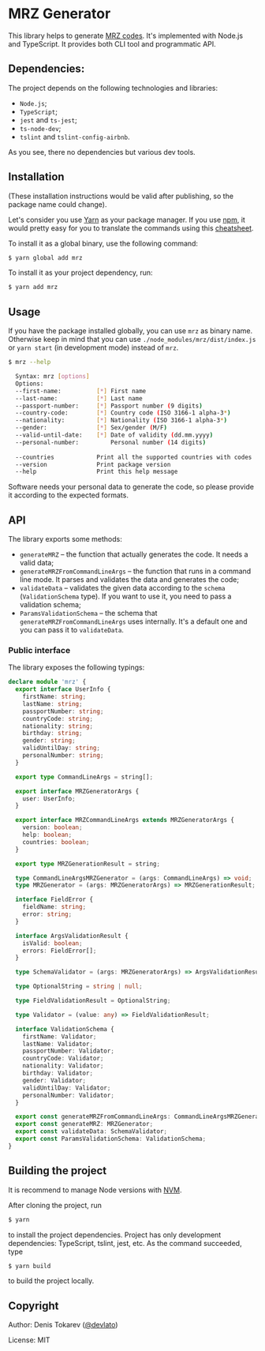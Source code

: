 # MRZ Generator

This library helps to generate [MRZ codes](https://en.wikipedia.org/wiki/Machine-readable_passport). 
It's implemented with Node.js and TypeScript. It provides both CLI tool and programmatic API.


## Dependencies:

The project depends on the following technologies and libraries:
* `Node.js`;
* `TypeScript`;
* `jest` and `ts-jest`;
* `ts-node-dev`;
* `tslint` and `tslint-config-airbnb`.

As you see, there no dependencies but various dev tools.


## Installation

(These installation instructions would be valid after publishing, so the package name could change).

Let's consider you use [Yarn](https://yarnpkg.com/) as your package manager. If you use [npm](https://www.npmjs.com/), 
it would pretty easy for you to translate the commands using 
this [cheatsheet](https://github.com/areai51/yarn-cheatsheet).

To install it as a global binary, use the following command:

```sh
$ yarn global add mrz
```

To install it as your project dependency, run:

```sh
$ yarn add mrz
```


## Usage

If you have the package installed globally, you can use `mrz` as binary name. Otherwise keep in mind that 
you can use `./node_modules/mrz/dist/index.js` or `yarn start` (in development mode) instead of `mrz`.

```sh
$ mrz --help

  Syntax: mrz [options]
  Options:
  --first-name:          [*] First name
  --last-name:           [*] Last name
  --passport-number:     [*] Passport number (9 digits)
  --country-code:        [*] Country code (ISO 3166-1 alpha-3*)
  --nationality:         [*] Nationality (ISO 3166-1 alpha-3*)
  --gender:              [*] Sex/gender (M/F)
  --valid-until-date:    [*] Date of validity (dd.mm.yyyy)
  --personal-number:         Personal number (14 digits)
  
  --countries            Print all the supported countries with codes
  --version              Print package version
  --help                 Print this help message
```

Software needs your personal data to generate the code, so please provide it according to the expected formats.


## API

The library exports some methods:
* `generateMRZ` – the function that actually generates the code. It needs a valid data;
* `generateMRZFromCommandLineArgs` – the function that runs in a command line mode. 
  It parses and validates the data and generates the code;
* `validateData` – validates the given data according to the `schema` (`ValidationSchema` type). 
  If you want to use it, you need to pass a validation schema;
* `ParamsValidationSchema` – the schema that `generateMRZFromCommandLineArgs` uses internally. 
  It's a default one and you can pass it to `validateData`.

### Public interface

The library exposes the following typings:

```typescript
declare module 'mrz' {
  export interface UserInfo {
    firstName: string;
    lastName: string;
    passportNumber: string;
    countryCode: string;
    nationality: string;
    birthday: string;
    gender: string;
    validUntilDay: string;
    personalNumber: string;
  }

  export type CommandLineArgs = string[];

  export interface MRZGeneratorArgs {
    user: UserInfo;
  }

  export interface MRZCommandLineArgs extends MRZGeneratorArgs {
    version: boolean;
    help: boolean;
    countries: boolean;
  }

  export type MRZGenerationResult = string;

  type CommandLineArgsMRZGenerator = (args: CommandLineArgs) => void;
  type MRZGenerator = (args: MRZGeneratorArgs) => MRZGenerationResult;

  interface FieldError {
    fieldName: string;
    error: string;
  }

  interface ArgsValidationResult {
    isValid: boolean;
    errors: FieldError[];
  }

  type SchemaValidator = (args: MRZGeneratorArgs) => ArgsValidationResult;

  type OptionalString = string | null;

  type FieldValidationResult = OptionalString;

  type Validator = (value: any) => FieldValidationResult;

  interface ValidationSchema {
    firstName: Validator;
    lastName: Validator;
    passportNumber: Validator;
    countryCode: Validator;
    nationality: Validator;
    birthday: Validator;
    gender: Validator;
    validUntilDay: Validator;
    personalNumber: Validator;
  }

  export const generateMRZFromCommandLineArgs: CommandLineArgsMRZGenerator;
  export const generateMRZ: MRZGenerator;
  export const validateData: SchemaValidator;
  export const ParamsValidationSchema: ValidationSchema;
}
```


## Building the project

It is recommend to manage Node versions with [NVM](https://github.com/creationix/nvm).

After cloning the project, run

```sh
$ yarn
``` 

to install the project dependencies. Project has only development dependencies: TypeScript, tslint, jest, etc.
As the command succeeded, type

```sh
$ yarn build
```

to build the project locally.
 

## Copyright

Author: Denis Tokarev ([@devlato](https://github.com/devlato))

License: MIT
